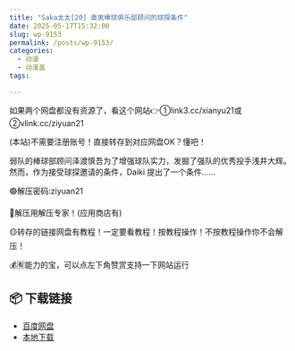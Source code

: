 ```yaml
---
title: "Saka太太[20] 直男棒球俱乐部顾问的球探条件"
date: 2025-05-17T15:32:00
slug: wp-9153
permalink: /posts/wp-9153/
categories:
  - 动漫
  - 动漫盖
tags:

---
```


如果两个网盘都没有资源了，看这个网站👉①link3.cc/xianyu21或②vlink.cc/ziyuan21

(本站)不需要注册账号！直接转存到对应网盘OK？懂吧！

弱队的棒球部顾问泽渡慎吾为了增强球队实力，发掘了强队的优秀投手浅井大辉。  
然而，作为接受球探邀请的条件，Daiki 提出了一个条件……

🟢解压密码:ziyuan21

🔵解压用解压专家！(应用商店有)

🟡转存的链接网盘有教程！一定要看教程！按教程操作！不按教程操作你不会解压！

💰🈶能力的宝，可以点左下角赞赏支持一下网站运行

## 📦 下载链接
- [百度网盘](https://blziyuan21.com/pay-download/9153?key=d362de72c2&down_id=0)
- [本地下载](https://blziyuan21.com/pay-download/9153?key=d362de72c2&down_id=1)

